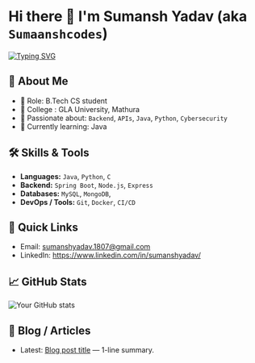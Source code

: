 # Hi there 👋 I'm Sumansh Yadav (aka `Sumaanshcodes`)

[![Typing SVG](https://readme-typing-svg.demolab.com?font=Fira+Code&size=22&duration=3000&pause=1000&color=2B6CB0&width=680&lines=Building+scalable+backends+%7C+Learning+cybersecurity+%7C+Coffee+enthusiast)](https://git.io/typing-svg)

## 🔭 About Me
- 🔸 Role: B.Tech CS student 
- 🔸 College : GLA University, Mathura
- 🔸 Passionate about: `Backend`, `APIs`, `Java`, `Python`, `Cybersecurity`
- 🔸 Currently learning: Java

## 🛠️ Skills & Tools
- **Languages:** `Java`, `Python`, `C`
- **Backend:** `Spring Boot`, `Node.js`, `Express`
- **Databases:** `MySQL`, `MongoDB`,
- **DevOps / Tools:** `Git`, `Docker`, `CI/CD`

## 🔗 Quick Links 
- Email: sumanshyadav.1807@gmail.com
- LinkedIn: https://www.linkedin.com/in/sumanshyadav/

## 📈 GitHub Stats
![Your GitHub stats](https://github-readme-stats.vercel.app/api?username=your-github-username&show_icons=true&theme=radical)


## 📝 Blog / Articles
- Latest: [Blog post title](https://your-blog.example/post) — 1-line summary.

